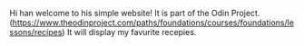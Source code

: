 Hi han welcome to his simple website! It is part of the Odin Project. (https://www.theodinproject.com/paths/foundations/courses/foundations/lessons/recipes) It will display my favurite recepies. 
